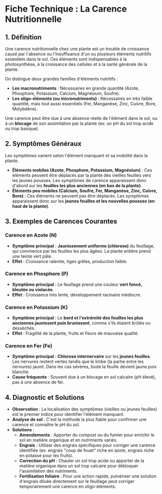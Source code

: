 # Fiche Technique : La Carence Nutritionnelle

## 1. Définition

Une carence nutritionnelle chez une plante est un trouble de croissance causé par l'absence ou l'insuffisance d'un ou plusieurs éléments nutritifs essentiels dans le sol. Ces éléments sont indispensables à la photosynthèse, à la croissance des cellules et à la santé générale de la plante.

On distingue deux grandes familles d'éléments nutritifs :
- **Les macronutriments** : Nécessaires en grande quantité (Azote, Phosphore, Potassium, Calcium, Magnésium, Soufre).
- **Les oligo-éléments (ou micronutriments)** : Nécessaires en très faible quantité, mais tout aussi essentiels (Fer, Manganèse, Zinc, Cuivre, Bore, Molybdène).

Une carence peut être due à une absence réelle de l'élément dans le sol, ou à un **blocage** de son assimilation par la plante (ex: un pH du sol trop acide ou trop basique).

## 2. Symptômes Généraux

Les symptômes varient selon l'élément manquant et sa mobilité dans la plante.

- **Éléments mobiles (Azote, Phosphore, Potassium, Magnésium)** : Ces éléments peuvent être déplacés par la plante des vieilles feuilles vers les jeunes pousses. Les symptômes de carence apparaissent donc d'abord sur les **feuilles les plus anciennes (en bas de la plante)**.
- **Éléments peu mobiles (Calcium, Soufre, Fer, Manganèse, Zinc, Cuivre, Bore)** : Ces éléments ne peuvent pas être déplacés. Les symptômes apparaissent donc sur les **jeunes feuilles et les nouvelles pousses (en haut de la plante)**.

## 3. Exemples de Carences Courantes

### Carence en Azote (N)
- **Symptôme principal** : **Jaunissement uniforme (chlorose)** du feuillage, qui commence par les feuilles les plus âgées. La plante entière prend une teinte vert pâle.
- **Effet** : Croissance ralentie, tiges grêles, production faible.

### Carence en Phosphore (P)
- **Symptôme principal** : Le feuillage prend une couleur **vert foncé, bleutée ou violacée**.
- **Effet** : Croissance très lente, développement racinaire médiocre.

### Carence en Potassium (K)
- **Symptôme principal** : Le **bord et l'extrémité des feuilles les plus anciennes jaunissent puis brunissent**, comme s'ils étaient brûlés ou desséchés.
- **Effet** : Fragilité de la plante, fruits et fleurs de mauvaise qualité.

### Carence en Fer (Fe)
- **Symptôme principal** : **Chlorose internervaire** sur les **jeunes feuilles**. Les nervures restent vertes tandis que le limbe (la partie entre les nervures) jaunit. Dans les cas sévères, toute la feuille devient jaune puis blanche.
- **Cause fréquente** : Souvent due à un blocage en sol calcaire (pH élevé), pas à une absence de fer.

## 4. Diagnostic et Solutions

- **Observation** : La localisation des symptômes (vieilles ou jeunes feuilles) est le premier indice pour identifier l'élément manquant.
- **Analyse de sol** : C'est la méthode la plus fiable pour confirmer une carence et connaître le pH du sol.
- **Solutions** :
    - **Amendements** : Apporter du compost ou du fumier pour enrichir le sol en matière organique et en nutriments variés.
    - **Engrais** : Utiliser des engrais spécifiques pour corriger une carence identifiée (ex: engrais "coup de fouet" riche en azote, engrais riche en potasse pour les fruits).
    - **Correction du pH** : Chauler un sol trop acide ou apporter de la matière organique dans un sol trop calcaire pour débloquer l'assimilation des nutriments.
    - **Fertilisation foliaire** : Pour une action rapide, pulvériser une solution d'engrais diluée directement sur le feuillage peut corriger temporairement une carence en oligo-éléments.
